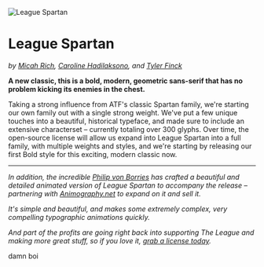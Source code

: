 ![League Spartan](https://d22lct1myh0s5f.cloudfront.net/images/league-spartan-1.jpg)

League Spartan
=============
_by [Micah Rich](http://micahrich.com), [Caroline Hadilaksono](http://www.hadilaksono.com), and [Tyler Finck](http://www.sursly.com)_

**A new classic, this is a bold, modern, geometric sans-serif that has no problem kicking its enemies in the chest.** 

Taking a strong influence from ATF's classic Spartan family, we're starting our own family out with a single strong weight. We've put a few unique touches into a beautiful, historical typeface, and made sure to include an extensive characterset – currently totaling over 300 glyphs. Over time, the open-source license will allow us expand into League Spartan into a full family, with multiple weights and styles, and we're starting by releasing our first Bold style for this exciting, modern classic now.

- - -

_In addition, the incredible [Philip von Borries](http://www.vaubee.com) has crafted a beautiful and detailed animated version of League Spartan to accompany the release – partnering with [Animography.net](http://animography.net/products/league-spartan) to expand on it and sell it._

_It's simple and beautiful, and makes some extremely complex, very compelling typographic animations quickly._

_And part of the profits are going right back into supporting The League and making more great stuff, so if you love it, [grab a license today](http://animography.net/products/league-spartan)._

damn boi
